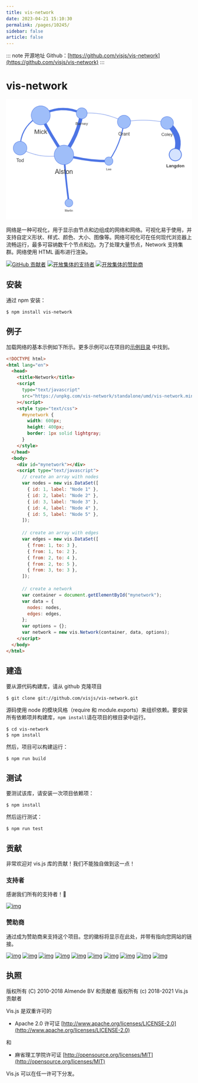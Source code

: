 ```yaml
---
title: vis-network
date: 2023-04-21 15:10:30
permalink: /pages/10245/
sidebar: false
article: false
---
```

::: note 开源地址
Github：[https://github.com/visjs/vis-network](https://github.com/visjs/vis-network)
::: 
# vis-network

[![示例图表](https://github.com/visjs/vis-network/raw/master/common-docs-files/img/network.png)](https://github.com/visjs/vis-network/blob/master/common-docs-files/img/network.png)

网络是一种可视化，用于显示由节点和边组成的网络和网络。可视化易于使用，并支持自定义形状、样式、颜色、大小、图像等。网络可视化可在任何现代浏览器上流畅运行，最多可容纳数千个节点和边。为了处理大量节点，Network 支持集群。网络使用 HTML 画布进行渲染。

[![GitHub 贡献者](https://camo.githubusercontent.com/07da4ac658fb888a361a4792af0ef98fb63b102b3f1e939fa6f6414eff042013/68747470733a2f2f696d672e736869656c64732e696f2f6769746875622f636f6e7472696275746f72732f7669736a732f7669732d6e6574776f726b2e737667)](https://github.com/visjs/vis-network/graphs/contributors) [![开放集体的支持者](https://camo.githubusercontent.com/0975f5711dadbe04ca4d83a10e8335a428182bc93fe7e0c458b29850f95e5d75/68747470733a2f2f6f70656e636f6c6c6563746976652e636f6d2f7669736a732f6261636b6572732f62616467652e737667)](https://github.com/visjs/vis-network#backers) [![开放集体的赞助商](https://camo.githubusercontent.com/766d170387ff6379ec2f96bc5ebfc48f2a265fd078e5d9b272cb4686cf6d8c6a/68747470733a2f2f6f70656e636f6c6c6563746976652e636f6d2f7669736a732f73706f6e736f72732f62616467652e737667)](https://github.com/visjs/vis-network#sponsors)

## 安装

通过 npm 安装：

```
$ npm install vis-network
```

## 例子

加载网络的基本示例如下所示。更多示例可以在项目的[示例目录](https://github.com/visjs/vis-network/tree/master/examples/) 中找到。

```html
<!DOCTYPE html>
<html lang="en">
  <head>
    <title>Network</title>
    <script
      type="text/javascript"
      src="https://unpkg.com/vis-network/standalone/umd/vis-network.min.js"
    ></script>
    <style type="text/css">
      #mynetwork {
        width: 600px;
        height: 400px;
        border: 1px solid lightgray;
      }
    </style>
  </head>
  <body>
    <div id="mynetwork"></div>
    <script type="text/javascript">
      // create an array with nodes
      var nodes = new vis.DataSet([
        { id: 1, label: "Node 1" },
        { id: 2, label: "Node 2" },
        { id: 3, label: "Node 3" },
        { id: 4, label: "Node 4" },
        { id: 5, label: "Node 5" },
      ]);

      // create an array with edges
      var edges = new vis.DataSet([
        { from: 1, to: 3 },
        { from: 1, to: 2 },
        { from: 2, to: 4 },
        { from: 2, to: 5 },
        { from: 3, to: 3 },
      ]);

      // create a network
      var container = document.getElementById("mynetwork");
      var data = {
        nodes: nodes,
        edges: edges,
      };
      var options = {};
      var network = new vis.Network(container, data, options);
    </script>
  </body>
</html>
```

## 建造

要从源代码构建库，请从 github 克隆项目

```
$ git clone git://github.com/visjs/vis-network.git
```

源码使用 node 的模块风格（require 和 module.exports）来组织依赖。要安装所有依赖项并构建库，`npm install`请在项目的根目录中运行。

```
$ cd vis-network
$ npm install
```

然后，项目可以构建运行：

```
$ npm run build
```

## 测试

要测试该库，请安装一次项目依赖项：

```
$ npm install
```

然后运行测试：

```
$ npm run test
```

## 贡献

非常欢迎对 vis.js 库的贡献！我们不能独自做到这一点！

### 支持者

感谢我们所有的支持者！🙏

[![img](https://camo.githubusercontent.com/df65e90e0decf190e7e2ef8ba1ac68615a9b9ec15ac8f41e7f4999d1d55c1b22/68747470733a2f2f6f70656e636f6c6c6563746976652e636f6d2f7669736a732f6261636b6572732e7376673f77696474683d383930)](https://opencollective.com/visjs#backers)

### 赞助商

通过成为赞助商来支持这个项目。您的徽标将显示在此处，并带有指向您网站的链接。

[![img](https://camo.githubusercontent.com/25025a83d3ea6daf98a575b51b1a6fa39b6c14486aa3878ec2ff642bcdb8c894/68747470733a2f2f6f70656e636f6c6c6563746976652e636f6d2f7669736a732f73706f6e736f722f302f6176617461722e737667)](https://opencollective.com/visjs/sponsor/0/website) [![img](https://camo.githubusercontent.com/1eae57543ad9c3f91acb63080e2a3f68fb60288ae31ff655ba1a78f2592030a0/68747470733a2f2f6f70656e636f6c6c6563746976652e636f6d2f7669736a732f73706f6e736f722f312f6176617461722e737667)](https://opencollective.com/visjs/sponsor/1/website) [![img](https://camo.githubusercontent.com/5bc69d78cfdb11db741a0f59bc7c7e5bd733d9fa4c043cd9f33c4a3c9d7000c0/68747470733a2f2f6f70656e636f6c6c6563746976652e636f6d2f7669736a732f73706f6e736f722f322f6176617461722e737667)](https://opencollective.com/visjs/sponsor/2/website) [![img](https://camo.githubusercontent.com/f97d68fecd8921a1dd3b764bf87698a82308628787089557a1ab4f0a76d1dfba/68747470733a2f2f6f70656e636f6c6c6563746976652e636f6d2f7669736a732f73706f6e736f722f332f6176617461722e737667)](https://opencollective.com/visjs/sponsor/3/website) [![img](https://camo.githubusercontent.com/d80db771db5e898da0b7ba0eab21595f260415ee98e684ad8e8609c9e3f12d79/68747470733a2f2f6f70656e636f6c6c6563746976652e636f6d2f7669736a732f73706f6e736f722f342f6176617461722e737667)](https://opencollective.com/visjs/sponsor/4/website) [![img](https://camo.githubusercontent.com/c1917add2b3b75d7d634ee959c3a68606d77ea1c6850e1aef104a728eec1f30e/68747470733a2f2f6f70656e636f6c6c6563746976652e636f6d2f7669736a732f73706f6e736f722f352f6176617461722e737667)](https://opencollective.com/visjs/sponsor/5/website) [![img](https://camo.githubusercontent.com/2c0eecc19ad90671b0776ac23dbe0a289265873174f4bd5bf0bb6b4bb0440446/68747470733a2f2f6f70656e636f6c6c6563746976652e636f6d2f7669736a732f73706f6e736f722f362f6176617461722e737667)](https://opencollective.com/visjs/sponsor/6/website) [![img](https://camo.githubusercontent.com/5c530efe2d590040a3bfd80ddb78a8a600aed0131ffb8ad7477e7260eee71fe1/68747470733a2f2f6f70656e636f6c6c6563746976652e636f6d2f7669736a732f73706f6e736f722f372f6176617461722e737667)](https://opencollective.com/visjs/sponsor/7/website) [![img](https://camo.githubusercontent.com/f0c4c046859582ee73d4493c759598b70055c3d09e9a8006a1b6aac994d5ecd4/68747470733a2f2f6f70656e636f6c6c6563746976652e636f6d2f7669736a732f73706f6e736f722f382f6176617461722e737667)](https://opencollective.com/visjs/sponsor/8/website) [![img](https://camo.githubusercontent.com/21f92655f02f56c2893f798360adaec6075358b455867ae41dacacd809fe6d53/68747470733a2f2f6f70656e636f6c6c6563746976652e636f6d2f7669736a732f73706f6e736f722f392f6176617461722e737667)](https://opencollective.com/visjs/sponsor/9/website)

## 执照

版权所有 (C) 2010-2018 Almende BV 和贡献者 版权所有 (c) 2018-2021 Vis.js 贡献者

Vis.js 是双重许可的

- Apache 2.0 许可证 [http://www.apache.org/licenses/LICENSE-2.0](http://www.apache.org/licenses/LICENSE-2.0)

和

- 麻省理工学院许可证 [http://opensource.org/licenses/MIT](http://opensource.org/licenses/MIT)

Vis.js 可以在任一许可下分发。